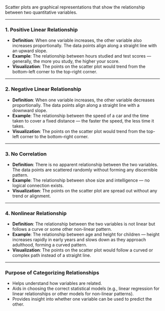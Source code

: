 Scatter plots are graphical representations that show the relationship between two quantitative variables.

---

### **1. Positive Linear Relationship**
- **Definition**: When one variable increases, the other variable also increases proportionally. The data points align along a straight line with an upward slope.
- **Example**: The relationship between hours studied and test scores — generally, the more you study, the higher your score.
- **Visualization**: The points on the scatter plot would trend from the bottom-left corner to the top-right corner.

---

### **2. Negative Linear Relationship**
- **Definition**: When one variable increases, the other variable decreases proportionally. The data points align along a straight line with a downward slope.
- **Example**: The relationship between the speed of a car and the time taken to cover a fixed distance — the faster the speed, the less time it takes.
- **Visualization**: The points on the scatter plot would trend from the top-left corner to the bottom-right corner.

---

### **3. No Correlation**
- **Definition**: There is no apparent relationship between the two variables. The data points are scattered randomly without forming any discernible pattern.
- **Example**: The relationship between shoe size and intelligence — no logical connection exists.
- **Visualization**: The points on the scatter plot are spread out without any trend or alignment.

---

### **4. Nonlinear Relationship**
- **Definition**: The relationship between the two variables is not linear but follows a curve or some other non-linear pattern.
- **Example**: The relationship between age and height for children — height increases rapidly in early years and slows down as they approach adulthood, forming a curved pattern.
- **Visualization**: The points on the scatter plot would follow a curved or complex path instead of a straight line.

---

### **Purpose of Categorizing Relationships**
- Helps understand how variables are related.
- Aids in choosing the correct statistical models (e.g., linear regression for linear relationships or other models for non-linear patterns).
- Provides insight into whether one variable can be used to predict the other.

